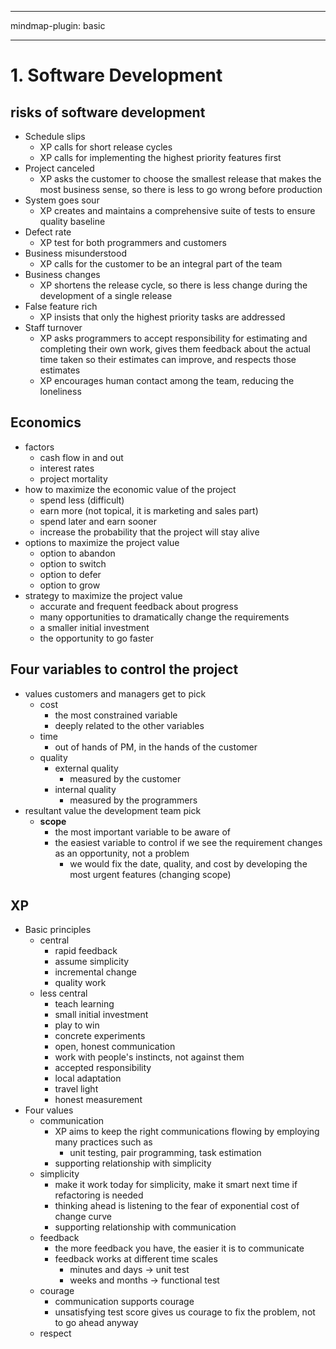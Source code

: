 
---

mindmap-plugin: basic

---

    
# 1. Software Development
## risks of software development
- Schedule slips
  - XP calls for short release cycles
  - XP calls for implementing the highest priority features first
- Project canceled
  - XP asks the customer to choose the smallest release that makes the most business sense, so there is less to go wrong before production
- System goes sour
  - XP creates and maintains a comprehensive suite of tests to ensure quality baseline
- Defect rate
  - XP test for both programmers and customers
- Business misunderstood
  - XP calls for the customer to be an integral part of the team
- Business changes
  - XP shortens the release cycle, so there is less change during the development of a single release
- False feature rich
  - XP insists that only the highest priority tasks are addressed
- Staff turnover
  - XP asks programmers to accept responsibility for estimating and completing their own work, gives them feedback about the actual time taken so their estimates can improve, and respects those estimates
  - XP encourages human contact among the team, reducing the loneliness
## Economics
- factors
  - cash flow in and out
  - interest rates
  - project mortality
- how to maximize the economic value of the project
  - spend less (difficult)
  - earn more (not topical, it is marketing and sales part)
  - spend later and earn sooner
  - increase the probability that the project will stay alive
- options to maximize the project value
  - option to abandon
  - option to switch
  - option to defer
  - option to grow
- strategy to maximize the project value
  - accurate and frequent feedback about progress
  - many opportunities to dramatically change the requirements
  - a smaller initial investment
  - the opportunity to go faster
## Four variables to control the project
- values customers and managers get to pick
  - cost
    - the most constrained variable
    - deeply related to the other variables
  - time
    - out of hands of PM, in the hands of the customer
  - quality
    - external quality
      - measured by the customer
    - internal quality
      - measured by the programmers
- resultant value the development team pick
  - **scope**
    - the most important variable to be aware of
    - the easiest variable to control if we see the requirement changes as an opportunity, not a problem
      - we would fix the date, quality, and cost by developing the most urgent features (changing scope)
## XP
- Basic principles
  - central
    - rapid feedback
    - assume simplicity
    - incremental change
    - quality work
  - less central
    - teach learning
    - small initial investment
    - play to win
    - concrete experiments
    - open, honest communication
    - work with people's instincts, not against them
    - accepted responsibility
    - local adaptation
    - travel light
    - honest measurement
- Four values
  - communication
    - XP aims to keep the right communications flowing by employing many practices such as
      - unit testing, pair programming, task estimation
    - supporting relationship with simplicity
  - simplicity
    - make it work today for simplicity, make it smart next time if refactoring is needed
    - thinking ahead is listening to the fear of exponential cost of change curve
    - supporting relationship with communication
  - feedback
    - the more feedback you have, the easier it is to communicate
    - feedback works at different time scales
      - minutes and days -> unit test
      - weeks and months -> functional test
  - courage
    - communication supports courage
    - unsatisfying test score gives us courage to fix the problem, not to go ahead anyway
  - respect